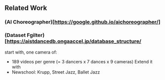 ## Related Work

### (AI Choreographer)[https://google.github.io/aichoreographer/]
### (Dataset Fgilter)[https://aistdancedb.ongaaccel.jp/database_structure/
start with, one camera of:
- 189 videos per genre (= 3 dancers x 7 dances x 9 cameras)
Extend it with
- Newschool: Krupp, Street Jazz, Ballet Jazz
